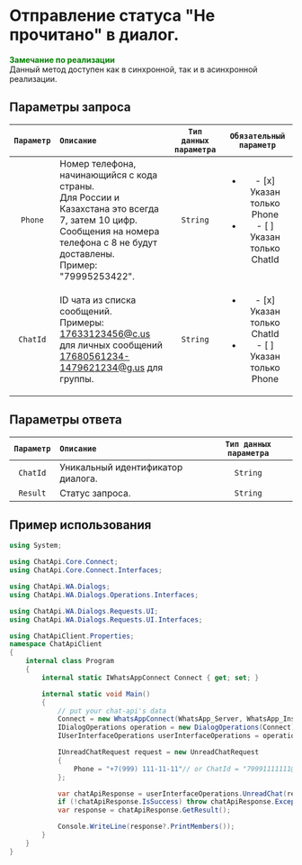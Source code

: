 # Отправление статуса "Не прочитано" в диалог.
**<span style="color:green">Замечание по реализации</span>** <br/>
Данный метод доступен как в синхронной, так и в асинхронной реализации.

## Параметры запроса
| `Параметр`        | `Описание`                        | `Тип данных параметра` | `Обязательный параметр`  |
|:-----------------:|:----------------------------------|:----------------------:|:------------------------:|
|  `Phone`   | Номер телефона, начинающийся с кода страны. <br/> Для России и Казахстана это всегда 7, затем 10 цифр. <br/> Сообщения на номера телефона с 8 не будут доставлены. <br/> Пример: "79995253422". | `String` | <ul><li>- [x] Указан только Phone</li><li>- [ ] Указан только ChatId</li></ul> |
|  `ChatId`  | ID чата из списка сообщений. <br/> Примеры: <br/> 17633123456@c.us для личных сообщений<br/> 17680561234-1479621234@g.us для группы. | `String` | <ul><li>- [x] Указан только ChatId</li><li>- [ ] Указан только Phone</li></ul> |

## Параметры ответа
|  `Параметр`       | `Описание`                        | `Тип данных параметра` | 
|:-----------------:|:----------------------------------|:----------------------:|
| `ChatId`          | Уникальный идентификатор диалога. | `String`               |
| `Result`          | Статус запроса.                   | `String`               |

## Пример использования
```csharp
using System;

using ChatApi.Core.Connect;
using ChatApi.Core.Connect.Interfaces;

using ChatApi.WA.Dialogs;
using ChatApi.WA.Dialogs.Operations.Interfaces;

using ChatApi.WA.Dialogs.Requests.UI;
using ChatApi.WA.Dialogs.Requests.UI.Interfaces;

using ChatApiClient.Properties;
namespace ChatApiClient
{
    internal class Program
    {
        internal static IWhatsAppConnect Connect { get; set; }

        internal static void Main()
        {
            // put your chat-api's data
            Connect = new WhatsAppConnect(WhatsApp_Server, WhatsApp_Instance, WhatsApp_Token); 
            IDialogOperations operation = new DialogOperations(Connect);
            IUserInterfaceOperations userInterfaceOperations = operation.UserInterfaceOperations.Value;

            IUnreadChatRequest request = new UnreadChatRequest
            {
                Phone = "+7(999) 111-11-11"// or ChatId = "79991111111@c.us"
            };

            var chatApiResponse = userInterfaceOperations.UnreadChat(request);
            if (!chatApiResponse.IsSuccess) throw chatApiResponse.Exception!;
            var response = chatApiResponse.GetResult();

            Console.WriteLine(response?.PrintMembers());
        }
    }
}
```